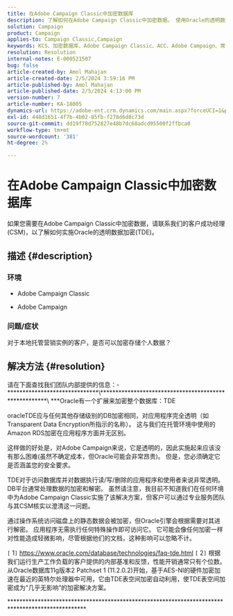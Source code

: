 ```yaml
---
title: 在Adobe Campaign Classic中加密数据库
description: 了解如何在Adobe Campaign Classic中加密数据。 使用Oracle的透明数据加密(TDE)。
solution: Campaign
product: Campaign
applies-to: Campaign Classic,Campaign
keywords: KCS、加密数据库、Adobe Campaign Classic、ACC、Adobe Campaign、常见问题解答、Oracle、OracleTDE
resolution: Resolution
internal-notes: E-000521507
bug: false
article-created-by: Amol Mahajan
article-created-date: 2/5/2024 3:59:16 PM
article-published-by: Amol Mahajan
article-published-date: 2/5/2024 4:13:00 PM
version-number: 7
article-number: KA-18005
dynamics-url: https://adobe-ent.crm.dynamics.com/main.aspx?forceUCI=1&pagetype=entityrecord&etn=knowledgearticle&id=4e81807d-3fc4-ee11-9079-6045bd0063aa
exl-id: 448d1651-4f7b-4b02-85fb-f278d6d8c73d
source-git-commit: dd19f78d752827e48b7dc68adcd95500f2ffbca0
workflow-type: tm+mt
source-wordcount: '381'
ht-degree: 2%

---
```


# 在Adobe Campaign Classic中加密数据库


如果您需要在Adobe Campaign Classic中加密数据，请联系我们的客户成功经理(CSM)，以了解如何实施Oracle的透明数据加密(TDE)。

## 描述 {#description}


### <b>环境</b>

- Adobe Campaign Classic


- Adobe Campaign




### <b>问题/症状</b>

对于本地托管营销实例的客户，是否可以加密存储个人数据？


## 解决方法 {#resolution}


请在下面查找我们团队内部提供的信息：- \*\*\*\*\*\*\*\*\*\*\*\*\*\*\*\*\*\*\*\*\*\*\*\*\*\*\*\*\*\*\\*\*\*\*\*\*\*\*\*\*\*\*\*\*\*\*\*\*\*\*\*\*\*\*\*\*\*\*\*\*\*\*\*\*\*\*\*\*\*\*\*\*\*\*\*\*\*\*\*\*\*\*\*\*\ *\*\*Oracle有一个扩展来加密整个数据库：TDE

oracleTDE应与任何其他存储级别的DB加密相同，对应用程序完全透明（如Transparent Data Encryption所指示的名称）。 这与我们在托管环境中使用的Amazon RDS加密在应用程序方面并无区别。

这样做的好处是，对Adobe Campaign来说，它是透明的，因此实施起来应该没有那么困难(虽然不确定成本，但Oracle可能会非常昂贵)。 但是，您必须确定它是否涵盖您的安全要求。

TDE对于访问数据库并对数据执行读/写/删除的应用程序和使用者来说非常透明。 DB平台通常处理数据的加密和解密。 虽然请注意，我目前不知道我们在任何环境中为Adobe Campaign Classic实施了该解决方案，但客户可以通过专业服务团队与其CSM核实以澄清这一问题。

通过操作系统访问磁盘上的静态数据会被加密，但Oracle引擎会根据需要对其进行解密。 应用程序无需执行任何特殊操作即可访问它。 它可能会像任何加密一样对性能造成轻微影响，尽管根据他们的文档，这种影响可以忽略不计。

`[` 1`]`  https://www.oracle.com/database/technologies/faq-tde.html
`[` 2`]`  根据我们运行生产工作负载的客户提供的内部基准和反馈，性能开销通常只有个位数。 从Oracle数据库11g版本2 Patchset 1 (11.2.0.2)开始，基于AES-NI的硬件加密加速在最近的英特尔处理器中可用，它由TDE表空间加密自动利用，使TDE表空间加密成为“几乎无影响”的加密解决方案。

\*\*\*\*\*\*\*\*\*\*\*\*\*\*\*\*\*\*\*\*\*\*\*\*\*\*\*\*\*\*\*\*\*\*\*\*\*\*\*\*\*\*\*\*\*\*\*\*\*\*\*\*\*\*\*\*\*\*\*\*\*\*\*\*\*\*\*\*\*\*\*\*\*\*\*\*\*\*\*\*\*\*\*\*\*\*\*\*\*\*\*\*\*\*\*\*\*
